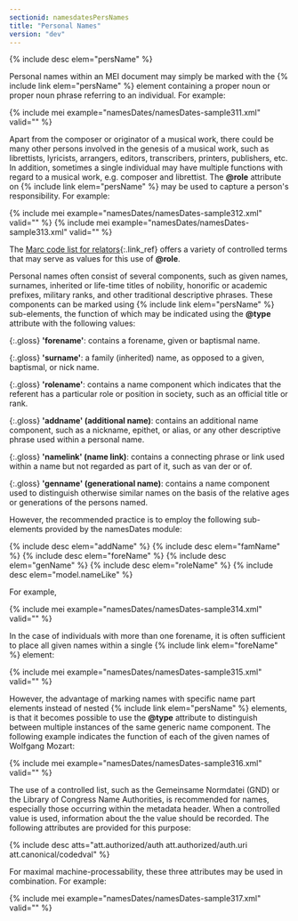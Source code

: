 ```yaml
---
sectionid: namesdatesPersNames
title: "Personal Names"
version: "dev"
---
```


{% include desc elem="persName" %}

Personal names within an MEI document may simply be marked with the {% include link elem="persName" %} element containing a proper noun or proper noun phrase referring to an individual. For example:

{% include mei example="namesDates/namesDates-sample311.xml" valid="" %}

Apart from the composer or originator of a musical work, there could be many other persons involved in the genesis of a musical work, such as librettists, lyricists, arrangers, editors, transcribers, printers, publishers, etc. In addition, sometimes a single individual may have multiple functions with regard to a musical work, e.g. composer and librettist. The **@role** attribute on {% include link elem="persName" %} may be used to capture a person's responsibility. For example:

{% include mei example="namesDates/namesDates-sample312.xml" valid="" %}
{% include mei example="namesDates/namesDates-sample313.xml" valid="" %}

The [Marc code list for relators](http://www.loc.gov/marc/relators/relaterm.html){:.link_ref} offers a variety of controlled terms that may serve as values for this use of **@role**.

Personal names often consist of several components, such as given names, surnames, inherited or life-time titles of nobility, honorific or academic prefixes, military ranks, and other traditional descriptive phrases. These components can be marked using {% include link elem="persName" %} sub-elements, the function of which may be indicated using the **@type** attribute with the following values:

{:.gloss}
**'forename'**: contains a forename, given or baptismal name.

{:.gloss}
**'surname'**: a family (inherited) name, as opposed to a given, baptismal, or nick name.

{:.gloss}
**'rolename'**: contains a name component which indicates that the referent has a particular role or position in society, such as an official title or rank.

{:.gloss}
**'addname' (additional name)**: contains an additional name component, such as a nickname, epithet, or alias, or any other descriptive phrase used within a personal name.

{:.gloss}
**'namelink' (name link)**: contains a connecting phrase or link used within a name but not regarded as part of it, such as van der or of.

{:.gloss}
**'genname' (generational name)**: contains a name component used to distinguish otherwise similar names on the basis of the relative ages or generations of the persons named.

However, the recommended practice is to employ the following sub-elements provided by the namesDates module:

{% include desc elem="addName" %}
{% include desc elem="famName" %}
{% include desc elem="foreName" %}
{% include desc elem="genName" %}
{% include desc elem="roleName" %}
{% include desc elem="model.nameLike" %}

For example,

{% include mei example="namesDates/namesDates-sample314.xml" valid="" %}

In the case of individuals with more than one forename, it is often sufficient to place all given names within a single {% include link elem="foreName" %} element:

{% include mei example="namesDates/namesDates-sample315.xml" valid="" %}

However, the advantage of marking names with specific name part elements instead of nested {% include link elem="persName" %} elements, is that it becomes possible to use the **@type** attribute to distinguish between multiple instances of the same generic name component. The following example indicates the function of each of the given names of Wolfgang Mozart:

{% include mei example="namesDates/namesDates-sample316.xml" valid="" %}

The use of a controlled list, such as the Gemeinsame Normdatei (GND) or the Library of Congress Name Authorities, is recommended for names, especially those occurring within the metadata header. When a controlled value is used, information about the the value should be recorded. The following attributes are provided for this purpose:

{% include desc atts="att.authorized/auth att.authorized/auth.uri att.canonical/codedval" %}

For maximal machine-processability, these three attributes may be used in combination. For example:

{% include mei example="namesDates/namesDates-sample317.xml" valid="" %}
